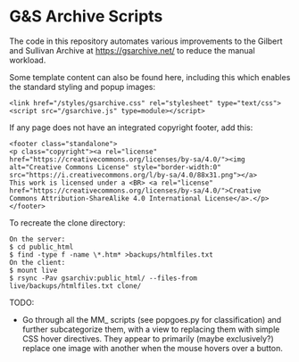G&S Archive Scripts
===================

The code in this repository automates various improvements to the Gilbert and
Sullivan Archive at https://gsarchive.net/ to reduce the manual workload.

Some template content can also be found here, including this which enables the
standard styling and popup images:

    <link href="/styles/gsarchive.css" rel="stylesheet" type="text/css">
    <script src="/gsarchive.js" type=module></script>

If any page does not have an integrated copyright footer, add this:

    <footer class="standalone">
    <p class="copyright"><a rel="license" href="https://creativecommons.org/licenses/by-sa/4.0/"><img alt="Creative Commons License" style="border-width:0" src="https://i.creativecommons.org/l/by-sa/4.0/88x31.png"></a>
    This work is licensed under a <BR> <a rel="license" href="https://creativecommons.org/licenses/by-sa/4.0/">Creative Commons Attribution-ShareAlike 4.0 International License</a>.</p>
    </footer>

To recreate the clone directory:

    On the server:
    $ cd public_html
    $ find -type f -name \*.htm* >backups/htmlfiles.txt
    On the client:
    $ mount live
    $ rsync -Pav gsarchiv:public_html/ --files-from live/backups/htmlfiles.txt clone/

TODO:

* Go through all the MM_ scripts (see popgoes.py for classification) and
  further subcategorize them, with a view to replacing them with simple CSS
  hover directives. They appear to primarily (maybe exclusively?) replace one
  image with another when the mouse hovers over a button.
